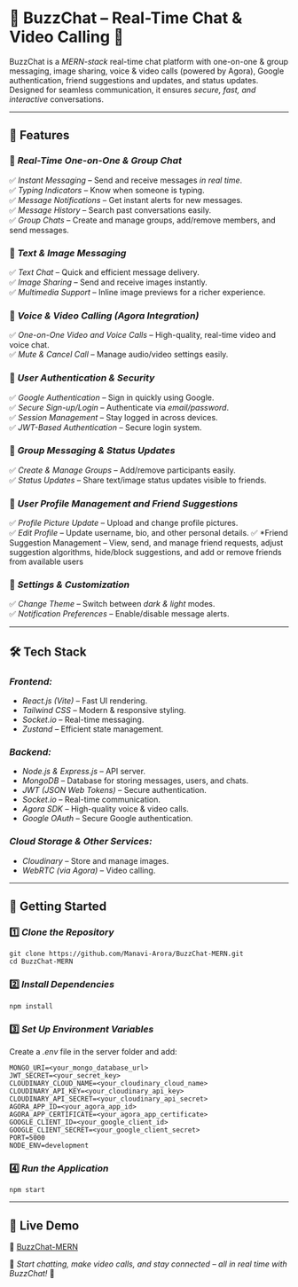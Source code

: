# 💬 BuzzChat – Real-Time Chat & Video Calling 🚀  

BuzzChat is a *MERN-stack* real-time chat platform with one-on-one & group messaging, image sharing, voice & video calls (powered by Agora), Google authentication, friend suggestions and updates, and status updates. Designed for seamless communication, it ensures *secure, fast, and interactive* conversations.  

---

## 🌟 Features  

### 🔹 *Real-Time One-on-One & Group Chat*  
✅ *Instant Messaging* – Send and receive messages *in real time*.  
✅ *Typing Indicators* – Know when someone is typing.  
✅ *Message Notifications* – Get instant alerts for new messages.  
✅ *Message History* – Search past conversations easily.  
✅ *Group Chats* – Create and manage groups, add/remove members, and send messages.  

### 🔹 *Text & Image Messaging*  
✅ *Text Chat* – Quick and efficient message delivery.  
✅ *Image Sharing* – Send and receive images instantly.  
✅ *Multimedia Support* – Inline image previews for a richer experience.  

### 🔹 *Voice & Video Calling (Agora Integration)*  
✅ *One-on-One Video and Voice Calls* – High-quality, real-time video and voice chat.  
✅ *Mute & Cancel Call* – Manage audio/video settings easily.  

### 🔹 *User Authentication & Security*  
✅ *Google Authentication* – Sign in quickly using Google.  
✅ *Secure Sign-up/Login* – Authenticate via *email/password*.  
✅ *Session Management* – Stay logged in across devices.  
✅ *JWT-Based Authentication* – Secure login system.  

### 🔹 *Group Messaging & Status Updates*  
✅ *Create & Manage Groups* – Add/remove participants easily.  
✅ *Status Updates* – Share text/image status updates visible to friends.  

### 🔹 *User Profile Management and Friend Suggestions*  
✅ *Profile Picture Update* – Upload and change profile pictures.  
✅ *Edit Profile* – Update username, bio, and other personal details.
✅ *Friend Suggestion Management – View, send, and manage friend requests, adjust suggestion algorithms, hide/block suggestions, and add or remove friends from available users

### 🔹 *Settings & Customization*  
✅ *Change Theme* – Switch between *dark & light* modes.  
✅ *Notification Preferences* – Enable/disable message alerts.  

---

## 🛠 Tech Stack  

### *Frontend:*  
- *React.js (Vite)* – Fast UI rendering.  
- *Tailwind CSS* – Modern & responsive styling.  
- *Socket.io* – Real-time messaging.  
- *Zustand* – Efficient state management.  

### *Backend:*  
- *Node.js & Express.js* – API server.  
- *MongoDB* – Database for storing messages, users, and chats.  
- *JWT (JSON Web Tokens)* – Secure authentication.  
- *Socket.io* – Real-time communication.  
- *Agora SDK* – High-quality voice & video calls.  
- *Google OAuth* – Secure Google authentication.  

### *Cloud Storage & Other Services:*  
- *Cloudinary* – Store and manage images.  
- *WebRTC (via Agora)* – Video calling.  

---

## 🚀 Getting Started  

### 1️⃣ *Clone the Repository*  
```
git clone https://github.com/Manavi-Arora/BuzzChat-MERN.git
cd BuzzChat-MERN
```


### 2️⃣ *Install Dependencies*  
```
npm install
```


### 3️⃣ *Set Up Environment Variables*  
Create a *.env* file in the server folder and add:  
```
MONGO_URI=<your_mongo_database_url>
JWT_SECRET=<your_secret_key>
CLOUDINARY_CLOUD_NAME=<your_cloudinary_cloud_name>
CLOUDINARY_API_KEY=<your_cloudinary_api_key>
CLOUDINARY_API_SECRET=<your_cloudinary_api_secret>
AGORA_APP_ID=<your_agora_app_id>
AGORA_APP_CERTIFICATE=<your_agora_app_certificate>
GOOGLE_CLIENT_ID=<your_google_client_id>
GOOGLE_CLIENT_SECRET=<your_google_client_secret>
PORT=5000
NODE_ENV=development
```


### 4️⃣ *Run the Application*  
```
npm start
```


---

## 🎥 Live Demo  
🔗 [BuzzChat-MERN](https://buzzchat-mern.onrender.com)  

💬 *Start chatting, make video calls, and stay connected – all in real time with BuzzChat!* 🚀
